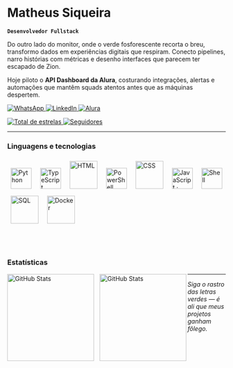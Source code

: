 # Matheus Siqueira

**<code>Desenvolvedor Fullstack</code>**

Do outro lado do monitor, onde o verde fosforescente recorta o breu, transformo dados em experiências digitais que respiram. Conecto pipelines, narro histórias com métricas e desenho interfaces que parecem ter escapado de Zion.

Hoje piloto o **API Dashboard da Alura**, costurando integrações, alertas e automações que mantêm squads atentos antes que as máquinas despertem.

<p align="left">
  <a href="https://wa.me/5581999203683" target="_blank">
    <img 
      alt="WhatsApp" 
      title="Falar no WhatsApp" 
      src="https://img.shields.io/badge/WhatsApp-00e676?style=for-the-badge&logo=whatsapp&logoColor=white" 
    />
  </a>
  <a href="https://www.linkedin.com/in/siqueira-hub/" target="_blank">
    <img 
      alt="LinkedIn" 
      title="Conectar no LinkedIn" 
      src="https://img.shields.io/badge/LinkedIn-0A66C2?style=for-the-badge&logo=linkedin&logoColor=white" 
    />
  </a>
  <a href="https://cursos.alura.com.br/user/matheussiqueirahub" target="_blank">
    <img 
      alt="Alura" 
      title="Trilhas e certificações na Alura" 
      src="https://img.shields.io/badge/Alura%20Cursos-00ff41?style=for-the-badge&labelColor=0d1117&logoColor=00ff41" 
    />
  </a>
</p>

<p align="left">
  <a href="https://github.com/matheussiqueirahub?tab=repositories&sort=stargazers" target="_blank">
    <img 
      alt="Total de estrelas" 
      title="Repos com mais estrelas" 
      src="https://custom-icon-badges.demolab.com/github/stars/matheussiqueirahub?color=00ff41&style=for-the-badge&labelColor=0d1117&logo=star&label=stars" 
    />
  </a>
  <a href="https://github.com/matheussiqueirahub?tab=followers" target="_blank">
    <img 
      alt="Seguidores" 
      title="Seguir no GitHub" 
      src="https://custom-icon-badges.demolab.com/github/followers/matheussiqueirahub?color=0ddf58&labelColor=0d1117&style=for-the-badge&logo=github&label=followers&logoColor=white" 
    />
  </a>
</p>

---

### Linguagens e tecnologias

<p align="left">
  <img src="https://cdn.jsdelivr.net/gh/devicons/devicon@latest/icons/python/python-original.svg" alt="Python" title="Python" width="48" height="48" style="padding: 8px;" />
  <img src="https://cdn.jsdelivr.net/gh/devicons/devicon@latest/icons/typescript/typescript-original.svg" alt="TypeScript" title="TypeScript" width="48" height="48" style="padding: 8px;" />
  <img src="https://cdn.jsdelivr.net/gh/devicons/devicon@latest/icons/html5/html5-original-wordmark.svg" alt="HTML" title="HTML" width="64" height="64" style="padding: 8px;" />
  <img src="https://cdn.jsdelivr.net/gh/devicons/devicon@latest/icons/powershell/powershell-original.svg" alt="PowerShell" title="PowerShell" width="48" height="48" style="padding: 8px;" />
  <img src="https://cdn.jsdelivr.net/gh/devicons/devicon@latest/icons/css3/css3-original-wordmark.svg" alt="CSS" title="CSS" width="64" height="64" style="padding: 8px;" />
  <img src="https://cdn.jsdelivr.net/gh/devicons/devicon@latest/icons/javascript/javascript-original.svg" alt="JavaScript · 0.16%" title="JavaScript · 0.16%" width="48" height="48" style="padding: 8px;" />
  <img src="https://cdn.jsdelivr.net/gh/devicons/devicon@latest/icons/powershell/powershell-original.svg" alt="Shell" title="Shell" width="48" height="48" style="padding: 8px;" />
  <img src="https://cdn.jsdelivr.net/gh/devicons/devicon@latest/icons/mysql/mysql-original-wordmark.svg" alt="SQL" title="SQL" width="64" height="64" style="padding: 8px;" />
  <img src="https://cdn.jsdelivr.net/gh/devicons/devicon@latest/icons/docker/docker-original-wordmark.svg" alt="Docker" title="Docker" width="64" height="64" style="padding: 8px;" />
</p>

<br/>
<br/>

### Estatísticas

<p>
  <img 
    align="left" 
    alt="GitHub Stats" 
    height="200" 
    style="padding-right: 10px;" 
    src="https://github-readme-stats.vercel.app/api?username=matheussiqueirahub&show_icons=true&theme=tokyonight&include_all_commits=true&locale=pt-br" 
  />

  <img 
      align="left" 
      alt="GitHub Stats" 
      height="200" 
      src="https://github-readme-stats.vercel.app/api/top-langs/?username=matheussiqueirahub&theme=tokyonight&layout=compact&custom_title=Tecnologias&langs_count=9" 
  />

</p>

---

_Siga o rastro das letras verdes — é ali que meus projetos ganham fôlego._
